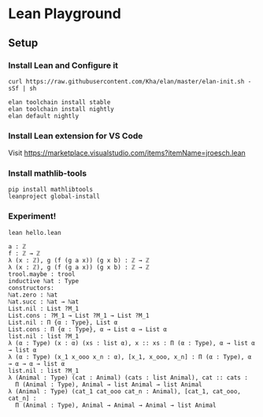 # Lean Playground

## Setup

### Install Lean and Configure it

```
curl https://raw.githubusercontent.com/Kha/elan/master/elan-init.sh -sSf | sh
```

```
elan toolchain install stable
elan toolchain install nightly
elan default nightly
```

### Install Lean extension for VS Code

Visit https://marketplace.visualstudio.com/items?itemName=jroesch.lean

### Install mathlib-tools

```
pip install mathlibtools
leanproject global-install
```

### Experiment!

```
lean hello.lean
```

```lean
a : ℤ
f : ℤ → ℤ
λ (x : ℤ), g (f (g a x)) (g x b) : ℤ → ℤ
λ (x : ℤ), g (f (g a x)) (g x b) : ℤ → ℤ
trool.maybe : trool
inductive ℕat : Type
constructors:
ℕat.zero : ℕat
ℕat.succ : ℕat → ℕat
List.nil : List ?M_1
List.cons : ?M_1 → List ?M_1 → List ?M_1
List.nil : Π {α : Type}, List α
List.cons : Π {α : Type}, α → List α → List α
list.nil : list ?M_1
λ (α : Type) (x : α) (xs : list α), x :: xs : Π (α : Type), α → list α → list α
λ (α : Type) (x_1 x_ooo x_n : α), [x_1, x_ooo, x_n] : Π (α : Type), α → α → α → list α
list.nil : list ?M_1
λ (Animal : Type) (cat : Animal) (cats : list Animal), cat :: cats :
  Π (Animal : Type), Animal → list Animal → list Animal
λ (Animal : Type) (cat_1 cat_ooo cat_n : Animal), [cat_1, cat_ooo, cat_n] :
  Π (Animal : Type), Animal → Animal → Animal → list Animal
```